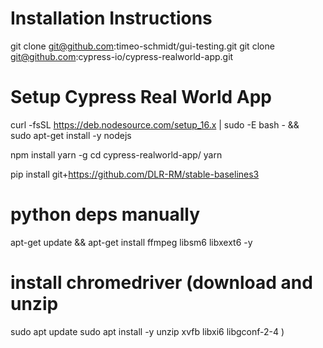 # Installation Instructions


git clone git@github.com:timeo-schmidt/gui-testing.git
git clone git@github.com:cypress-io/cypress-realworld-app.git

# Setup Cypress Real World App
curl -fsSL https://deb.nodesource.com/setup_16.x | sudo -E bash - &&\
sudo apt-get install -y nodejs

npm install yarn -g
cd cypress-realworld-app/
yarn

pip install git+https://github.com/DLR-RM/stable-baselines3

# python deps manually

apt-get update && apt-get install ffmpeg libsm6 libxext6  -y

# install chromedriver (download and unzip

sudo apt update 
sudo apt install -y unzip xvfb libxi6 libgconf-2-4 )